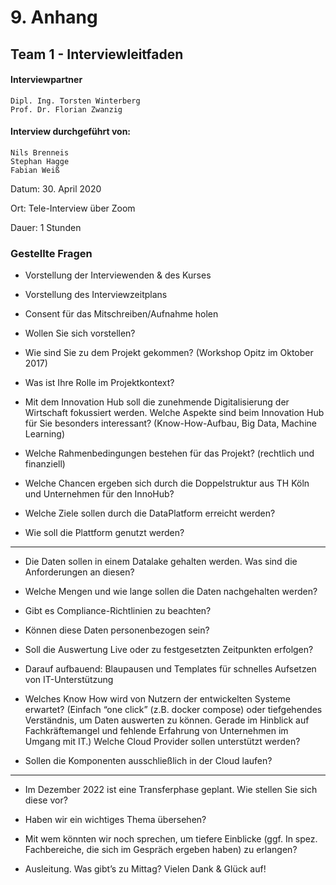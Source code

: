 # 9. Anhang

## Team 1 - Interviewleitfaden 
 

#### Interviewpartner 

    Dipl. Ing. Torsten Winterberg 
    Prof. Dr. Florian Zwanzig 


#### Interview durchgeführt von: 

    Nils Brenneis 
    Stephan Hagge 
    Fabian Weiß  
  
  
Datum: 30. April 2020 

Ort: Tele-Interview über Zoom

Dauer: 1 Stunden 

  

### Gestellte Fragen

- Vorstellung der Interviewenden & des Kurses 

- Vorstellung des Interviewzeitplans

- Consent für das Mitschreiben/Aufnahme holen 

- Wollen Sie sich vorstellen? 

- Wie sind Sie zu dem Projekt gekommen? (Workshop Opitz im Oktober 2017) 

- Was ist Ihre Rolle im Projektkontext? 

- Mit dem Innovation Hub soll die zunehmende Digitalisierung der Wirtschaft fokussiert werden.  Welche Aspekte sind beim Innovation Hub für Sie besonders interessant? (Know-How-Aufbau, Big Data, Machine Learning) 

- Welche Rahmenbedingungen bestehen für das Projekt? (rechtlich und finanziell) 

- Welche Chancen ergeben sich durch die Doppelstruktur aus TH Köln und Unternehmen für den InnoHub? 

- Welche Ziele sollen durch die DataPlatform erreicht werden? 

- Wie soll die Plattform genutzt werden? 

----------- 

- Die Daten sollen in einem Datalake gehalten werden. Was sind die Anforderungen an diesen? 

- Welche Mengen und wie lange sollen die Daten nachgehalten werden? 

- Gibt es Compliance-Richtlinien zu beachten? 

- Können diese Daten personenbezogen sein? 

- Soll die Auswertung Live oder zu festgesetzten Zeitpunkten erfolgen? 

- Darauf aufbauend: Blaupausen und Templates für schnelles Aufsetzen von IT-Unterstützung 

- Welches Know How wird von Nutzern der entwickelten Systeme erwartet? (Einfach “one click” (z.B. docker compose) oder tiefgehendes Verständnis, um Daten auswerten zu können. Gerade im Hinblick auf Fachkräftemangel und fehlende Erfahrung von Unternehmen im Umgang mit IT.) Welche Cloud Provider sollen unterstützt werden? 

- Sollen die Komponenten ausschließlich in der Cloud laufen? 

---------- 

- Im Dezember 2022 ist eine Transferphase geplant. Wie stellen Sie sich diese vor?  

- Haben wir ein wichtiges Thema übersehen? 

- Mit wem könnten wir noch sprechen, um tiefere Einblicke (ggf. In spez. Fachbereiche, die sich im Gespräch ergeben haben) zu erlangen? 

- Ausleitung. Was gibt’s zu Mittag? Vielen Dank & Glück auf! 

